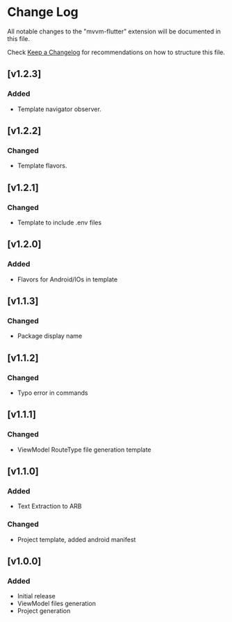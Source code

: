 # Change Log

All notable changes to the "mvvm-flutter" extension will be documented in this file.

Check [Keep a Changelog](http://keepachangelog.com/) for recommendations on how to structure this file.

## [v1.2.3]

### Added

- Template navigator observer.

## [v1.2.2]

### Changed

- Template flavors.

## [v1.2.1]

### Changed

- Template to include .env files

## [v1.2.0]

### Added

- Flavors for Android/IOs in template

## [v1.1.3]

### Changed

- Package display name

## [v1.1.2]

### Changed

- Typo error in commands

## [v1.1.1]

### Changed

- ViewModel RouteType file generation template

## [v1.1.0]

### Added

- Text Extraction to ARB

### Changed

- Project template, added android manifest

## [v1.0.0]

### Added

- Initial release
- ViewModel files generation
- Project generation

